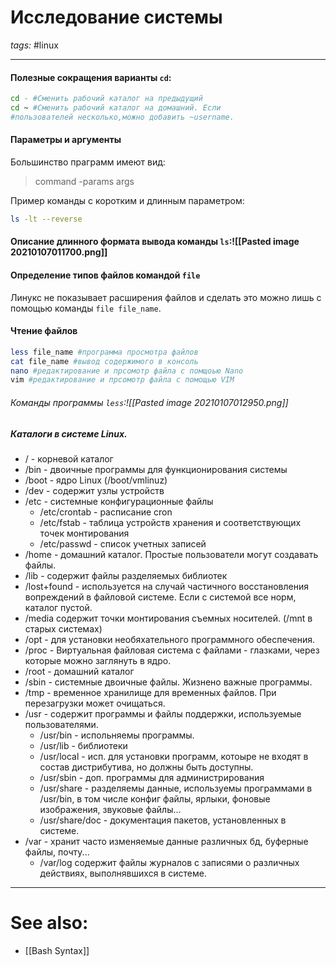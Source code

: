 # Исследование системы
*tags:* #linux 

---
#### Полезные сокращения варианты `cd`:
```bash
cd - #Сменить рабочий каталог на предыдущий
cd ~ #Сменить рабочий каталог на домашний. Если 
#пользователей несколько,можно добавить ~username.
```

#### Параметры и аргументы
Большинство праграмм имеют вид:
>command -params args

Пример команды с коротким и длинным параметром:
```bash
ls -lt --reverse
```

#### Описание длинного формата вывода команды `ls`:![[Pasted image 20210107011700.png]]

#### Определение типов файлов командой `file`
Линукс не показывает расширения файлов и сделать это можно лишь с помощью команды `file file_name`.

#### Чтение файлов
```bash
less file_name #программа просмотра файлов
cat file_name #вывод содержимого в консоль
nano #редактирование и прсомотр файла с помщоью Nano
vim #редактирование и прсомотр файла с помощью VIM
```
###### Команды программы `less`:![[Pasted image 20210107012950.png]]

##### Каталоги в системе Linux.
- / - корневой каталог
- /bin - двоичные программы для функционирования системы
- /boot - ядро Linux (/boot/vmlinuz)
- /dev - содержит узлы устройств
- /etc - системные конфигурационные файлы
	- /etc/crontab - расписание cron
	- /etc/fstab - таблица устройств хранения и соответствующих точек монтирования
	- /etc/passwd - список учетных записей
- /home - домашний каталог. Простые пользователи могут создавать файлы.
- /lib - содержит файлы разделяемых библиотек
- /lost+found - используется на случай частичного восстановления вопреждений в файловой системе. Если с системой все норм, каталог пустой.
- /media содержит точки монтирования съемных носителей. (/mnt в старых системах)
- /opt - для установки необяхательного программного обеспечения. 
- /proc - Виртуальная файловая система с файлами - глазками, через которые можно заглянуть в ядро.
- /root - домашний каталог
- /sbin - системные двоичные файлы. Жизнено важные программы.
- /tmp - временное хранилище для временных файлов. При перезагрузки может очищаться.
- /usr - содержит программы и файлы поддержки, используемые пользователями.
	- /usr/bin - испольняемы программы.
	- /usr/lib - библиотеки
	- /usr/local - исп. для установки программ, котоыре не входят в состав дистрибутива, но должны быть доступны.
	- /usr/sbin - доп. программы для администрирования
	- /usr/share - разделяемы данные, используемы программами в /usr/bin, в том числе конфиг файлы, ярлыки, фоновые изображения, звуковые файлы...
	- /usr/share/doc - документация пакетов, установленных в системе.
- /var - хранит часто изменяемые данные различных бд, буферные файлы, почту...
	- /var/log содержит файлы журналов с записями о различных действиях, выполнявшихся в системе.


---

# See also:
- [[Bash Syntax]]